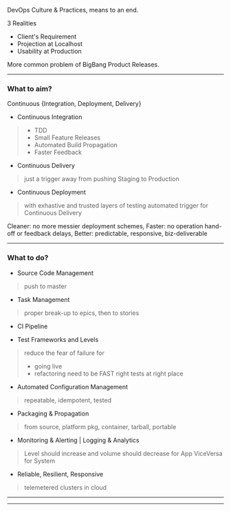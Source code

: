 
DevOps Culture & Practices,
means to an end.

3 Realities
* Client's Requirement
* Projection at Localhost
* Usability at Production

More common problem of BigBang Product Releases.

---

### What to aim?

Continuous {Integration, Deployment, Delivery}

* Continuous Integration
> * TDD
> * Small Feature Releases
> * Automated Build Propagation
> * Faster Feedback

* Continuous Delivery
> just a trigger away from pushing Staging to Production

* Continuous Deployment
> with exhastive and trusted layers of testing automated trigger for Continuous Delivery

Cleaner: no more messier deployment schemes, 
Faster: no operation hand-off or feedback delays,
Better: predictable, responsive, biz-deliverable

---

### What to do?

* Source Code Management
> push to master

* Task Management
> proper break-up to epics, then to stories

* CI Pipeline

* Test Frameworks and Levels
> reduce the fear of failure for
> * going live
> * refactoring
> need to be FAST
> right tests at right place

* Automated Configuration Management
> repeatable, idempotent, tested

* Packaging & Propagation
> from source, platform pkg, container, tarball, portable

* Monitoring & Alerting | Logging & Analytics
> Level should increase and volume should decrease for App
> ViceVersa for System

* Reliable, Resilient, Responsive
> telemetered clusters in cloud

---
---
